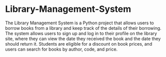 # Library-Management-System
The Library Management System is a Python project that allows users to borrow books from a library and keep track of the details of their borrowing. The system allows users to sign up and log in to their profile on the library site, where they can view the date they received the book and the date they should return it. Students are eligible for a discount on book prices, and users can search for books by author, code, and price.
